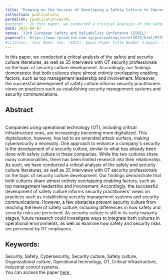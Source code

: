 ```yaml
---
title: "Drawing on the Success of Developing a Safety Culture to Improve the Security Culture in Companies That Use Operational Technology"
collection: publications
permalink: /publication/esrel
#excerpt: 'In this paper, we conducted a critical analysis of the safety and security culture literatures, as well as 35 interviews with OT security professionals on the topic of security culture development. Accordingly, our findings demonstrate that both cultures share almost entirely overlapping enabling factors, such as top management leadership and involvement. Moreover, the successful development of safety culture informs security practitioners views on practices such as establishing security management systems and security communications.'
date: 2023-09-07
venue: '33rd European Safety and Reliability Conference (ESREL)'
paperurl: 'https://www.rpsonline.com.sg/proceedings/esrel2023/html/P297.html'
#citation: 'Your Name, You. (2015). &quot;Paper Title Number 3.&quot; <i>Journal 1</i>. 1(3).'
---
```


 <p>In this paper, we conducted a critical analysis of the safety and security culture literatures, as well as 35 interviews with OT security professionals on the topic of security culture development. Accordingly, our findings demonstrate that both cultures share almost entirely overlapping enabling factors, such as top management leadership and involvement. Moreover, the successful development of safety culture informs security practitioners views on practices such as establishing security management systems and security communications.</p>


 <h2>Abstract</h2><br>
 Companies using operational technology (OT), including critical infrastructure ones, are increasingly becoming more digitalized. This digitalization, however, has led to an extended attack surface, making cybersecurity a necessity. One approach to enhance a company's security is the development of a security culture, similar to what has already been done with safety culture in these companies. While the two cultures share many commonalities, there has been limited research into their relationship. As such, we have conducted a critical analysis of the safety and security culture literatures, as well as 35 interviews with OT security professionals on the topic of security culture development. Our findings demonstrate that both cultures share almost entirely overlapping enabling factors, such as top management leadership and involvement. Accordingly, the successful development of safety culture informs security practitioners' views on practices such as establishing security management systems and security communications. However, a few obstacles prevent security culture from reaching the level of safety culture, including differences in how safety and security risks are perceived. As security culture is still in its early maturity stages, future research could investigate ways to integrate both cultures in operational environments, as well as examine how safety and security risks are perceived by OT employees.

<h2>Keywords:</h2> Security, Safety, Cybersecurity, Security culture, Safety culture, Organizational culture, Operational technology, OT, Critical infrastructure, Industrial control systems. 

 <div class="wordwrap">You can access the paper <a href="https://www.rpsonline.com.sg/proceedings/esrel2023/html/P297.html">here </a>.</div>